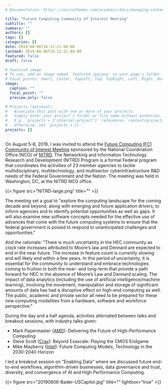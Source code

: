 ```yaml
---
# Documentation: https://sourcethemes.com/academic/docs/managing-content/

title: "Future Computing Community of Interest Meeting"
subtitle: ""
summary: ""
authors: []
tags: []
categories: []
date: 2019-08-06T16:12:21-04:00
lastmod: 2019-08-06T16:12:21-04:00
featured: false
draft: false

# Featured image
# To use, add an image named `featured.jpg/png` to your page's folder.
# Focal points: Smart, Center, TopLeft, Top, TopRight, Left, Right, BottomLeft, Bottom, BottomRight.
image:
  caption: ""
  focal_point: ""
  preview_only: false

# Projects (optional).
#   Associate this post with one or more of your projects.
#   Simply enter your project's folder or file name without extension.
#   E.g. `projects = ["internal-project"]` references `content/project/deep-learning/index.md`.
#   Otherwise, set `projects = []`.
projects: []
---
```


On August 5-6, 2019, I was invited to attend the [Future Computing (FC) Community of Interest Meeting](https://www.nitrd.gov/nitrdgroups/index.php?title=FC-COI-2019) sponsored by the National Coordination Office (NCO) of [NITRD](https://nitrd.gov/).  The Networking and Information Technology Research and Development (NITRD) Program is a formal Federal program that coordinates the activities of 23 member agencies to tackle multidisciplinary, multitechnology, and multisector cyberinfrastructure R&D needs of the Federal Government and the Nation.  The meeting was held in Washington, DC, at the NITRD NCO office. 

{{< figure src="NITRD-large.png" title="" >}}

The meeting set a goal to "explore the computing landscape for the coming decade and beyond, along with emerging and future application drivers, to inform agencies and to identify potential opportunities as well as gaps.  It will also examine new software concepts needed for the effective use of advances that come with the future computing systems to ensure that the federal government is poised to respond to unanticipated challenges and opportunities."  

And the rationale: "There is much uncertainty in the HEC community as clock rate increases attributed to Moore’s law and Dennard are expected to end in the near future. The increase in feature count is currently slowing and will likely end within a few years. In this period of uncertainty, it is essential for the community to understand and embrace technologies coming to fruition in both the near- and long-term that provide a path forward for HEC in the absence of Moore’s Law and Dennard scaling. The impact of data analytics (including the use of artificial intelligence/machine learning), involving the movement, manipulation and storage of significant amounts of data has had a disruptive effect on high-end computing as well. The public, academic and private sector all need to be prepared for these new computing modalities from a hardware, software and workforce perspective."

During the day and a half agenda, activities alternated between talks and breakout sessions, with industry talks given:

- Mark Papermaster ([AMD](https://www.amd.com/)): Delivering the Future of High-Performance Computing 
- Steve Scott ([Cray](https://www.cray.com/)):  Beyond Exascale: Playing the CMOS Endgame
- Mike Mayberry ([Intel](https://www.intel.com)): Future Computing Models, Technology in the 2030-2040 Horizon

I led a breakout session on "Enabling Data" where we discussed future end-to-end workflows, algorithm-driven businesses, data governance and trust, diversity, and convergence of AI and High Performance Computing.

{{< figure src="20190806-Bader-USCapitol.jpg" title="" lightbox="true" >}}
